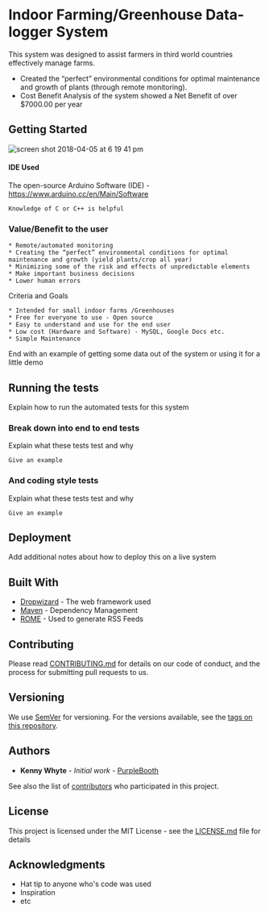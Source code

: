 # Indoor Farming/Greenhouse Data-logger System

This system was designed to assist farmers in third world countries effectively manage farms.

*	Created the “perfect” environmental conditions for optimal maintenance and growth of plants (through remote monitoring).
*	Cost Benefit Analysis of the system showed a Net Benefit of over $7000.00 per year 


## Getting Started

![screen shot 2018-04-05 at 6 19 41 pm](https://user-images.githubusercontent.com/9040355/38395001-c2cdd3fc-38fe-11e8-9d9a-206fed25e160.png)



#### IDE Used

The open-source Arduino Software (IDE) - https://www.arduino.cc/en/Main/Software 

```
Knowledge of C or C++ is helpful
```

### Value/Benefit to the user

```
* Remote/automated monitoring 
* Creating the “perfect” environmental conditions for optimal maintenance and growth (yield plants/crop all year) 
* Minimizing some of the risk and effects of unpredictable elements
* Make important business decisions
* Lower human errors

```

Criteria and Goals 

```
* Intended for small indoor farms /Greenhouses
* Free for everyone to use - Open source
* Easy to understand and use for the end user
* Low cost (Hardware and Software) - MySQL, Google Docs etc.
* Simple Maintenance

```

End with an example of getting some data out of the system or using it for a little demo

## Running the tests

Explain how to run the automated tests for this system

### Break down into end to end tests

Explain what these tests test and why

```
Give an example
```

### And coding style tests

Explain what these tests test and why

```
Give an example
```

## Deployment

Add additional notes about how to deploy this on a live system

## Built With

* [Dropwizard](http://www.dropwizard.io/1.0.2/docs/) - The web framework used
* [Maven](https://maven.apache.org/) - Dependency Management
* [ROME](https://rometools.github.io/rome/) - Used to generate RSS Feeds

## Contributing

Please read [CONTRIBUTING.md](https://gist.github.com/PurpleBooth/b24679402957c63ec426) for details on our code of conduct, and the process for submitting pull requests to us.

## Versioning

We use [SemVer](http://semver.org/) for versioning. For the versions available, see the [tags on this repository](https://github.com/your/project/tags). 

## Authors

* **Kenny Whyte** - *Initial work* - [PurpleBooth](https://github.com/PurpleBooth)

See also the list of [contributors](https://github.com/your/project/contributors) who participated in this project.

## License

This project is licensed under the MIT License - see the [LICENSE.md](LICENSE.md) file for details

## Acknowledgments

* Hat tip to anyone who's code was used
* Inspiration
* etc
